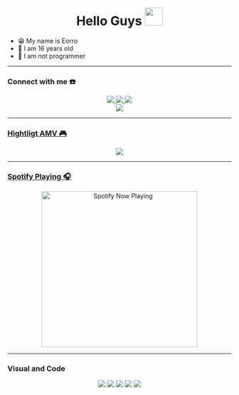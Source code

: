 <h1 align="center">Hello Guys <img src="https://user-images.githubusercontent.com/1303154/88677602-1635ba80-d120-11ea-84d8-d263ba5fc3c0.gif" width="40px" alt=""><br></h1>
<p align="center">
</p>

<p align="center">

- 😁 My name is Eorro
- 🚀 I am 16 years old 
- 🙏 I am not programmer

</p>

------
### Connect with me ☎️
<p align="center">
  <a href="https://instagram.com/eorroyt"><img src="https://img.shields.io/badge/Instagram-E4405F?style=for-the-badge&logo=instagram&logoColor=white"/> 
  <a href="https://wa.me/6281224066722"><img src="https://img.shields.io/badge/WhatsApp-25D366?style=for-the-badge&logo=whatsapp&logoColor=white" />
  <a href="https://youtube.com/channel/UCE9Ch9dhJllTDu7wDfQMgRQ"><img src="https://img.shields.io/badge/YouTube-eorro-ff0000?style=for-the-badge&logo=youtube&logoColor=ff0000&link=https://youtube.com/channel/UCE9Ch9dhJllTDu7wDfQMgRQ" /><br>
  <a name=eorro&label=VIEWS&style=flat-square&color=orange" />
  <a href="https://github.com/EorroBot26"><img src="https://img.shields.io/badge/-GitHub-black?style=flat-square&logo=github" /> 

</p>

------
### Hightligt AMV 🎮
<p align="center">
  <img src="https://github.com/zeeoneofc/zeeoneofc/blob/zeeoneofc/2047a1zwq1.gif" />
</p>

------
### Spotify Playing 🎧

<p align="center">
  <a href="https://open.spotify.com/user/hbv7yzic965h9y82w194av0cz" target="_blank"><img src="https://now-playing-on-spotify.vercel.app/api/spotify" alt="Spotify Now Playing" width="350"/></a>
</p>

------
### Visual and Code

<p align="center">
    <img src="https://img.shields.io/badge/OS-Linux-blue?&logo=Linux" />
    <img src="https://img.shields.io/badge/OS-Windows-blue?&logo=Windows" />
    <img src="https://img.shields.io/badge/IDE-Xcode-blue?&logo=xcode" />
    <img src="https://img.shields.io/badge/Text%20Editor-Visual%20Studio%20Code-blue?&logo=visual%20studio%20code&logoColor=blue" />
    <img src="https://img.shields.io/badge/Sublime%20Text-gray?&logo=Sublime-Text" />
